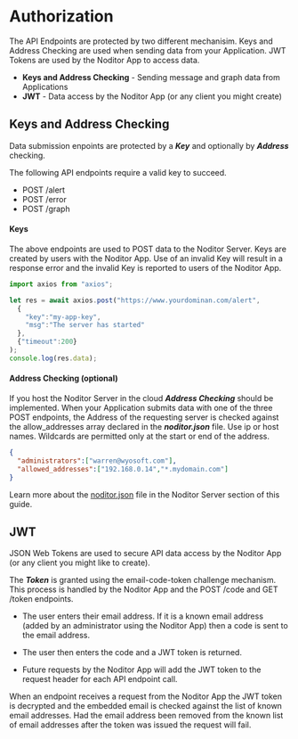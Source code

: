 # Authorization

The API Endpoints are protected by two different mechanisim. Keys and Address Checking are used when sending data from your Application. JWT Tokens are used by the Noditor App to access data.

* **Keys and Address Checking** - Sending message and graph data from Applications
* **JWT** - Data access by the Noditor App (or any client you might create)


## Keys and Address Checking

Data submission enpoints are protected by a ***Key*** and optionally by ***Address*** checking.

The following API endpoints require a valid key to succeed.

* POST /alert
* POST /error
* POST /graph

#### Keys

The above endpoints are used to POST data to the Noditor Server. Keys are created by users with the Noditor App. Use of an invalid Key will result in a response error and the invalid Key is reported to users of the Noditor App.

```javascript
import axios from "axios";

let res = await axios.post("https://www.yourdominan.com/alert", 
  {
    "key":"my-app-key", 
    "msg":"The server has started"
  },
  {"timeout":200}
);
console.log(res.data);
```

#### Address Checking (optional)

If you host the Noditor Server in the cloud ***Address Checking*** should be implemented. When your Application submits data with one of the three POST endpoints, the Address of the requesting server is checked against the allow_addresses array declared in the ***noditor.json*** file. Use ip or host names. Wildcards are permitted only at the start or end of the address.

```json
{
  "administrators":["warren@wyosoft.com"],
  "allowed_addresses":["192.168.0.14","*.mydomain.com"]
}
```

Learn more about the [noditor.json](../server/config.md?id=noditor.json) file in the Noditor Server section of this guide.

## JWT

JSON Web Tokens are used to secure API data access by the Noditor App (or any client you might like to create).

The ***Token*** is granted using the email-code-token challenge mechanism. This process is handled by the Noditor App and the POST /code and GET /token endpoints.

* The user enters their email address. If it is a known email address (added by an administrator using the Noditor App) then a code is sent to the email address.

* The user then enters the code and a JWT token is returned.

* Future requests by the Noditor App will add the JWT token to the request header for each API endpoint call.

When an endpoint receives a request from the Noditor App the JWT token is decrypted and the embedded email is checked against the list of known email addresses. Had the email address been removed from the known list of email addresses after the token was issued the request will fail.
